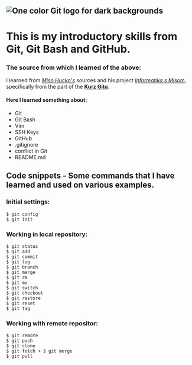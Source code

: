 ![One color Git logo for dark backgrounds](https://git-scm.com/images/logos/1color-orange-lightbg@2x.png)
--------------------------------

#  This is my introductory skills from Git, Git Bash and GitHub.

### The source from which I learned of the above:
I learned from *[Miso Hucko's](https://www.informatikasmisom.sk/)* sources and his project *[Informatika s Misom](https://www.youtube.com/@InformatikasMisom/featured)*, specifically from the part of the **[Kurz Gitu](https://www.youtube.com/playlist?list=PLNAMH_0HgWT-ey31hQqrmi_Rgr4OVWgH3)**.

#### Here I learned something about:
* Git
* Git Bash
* Vim
* SSH Keys
* GitHub
* .gitignore
* conflict in Git
* README.md

## Code snippets - Some commands that I have learned and used on various examples.

### Initial settings:

```
$ git config
$ git init
```

### Working in local repository:
```
$ git status
$ git add
$ git commit
$ git log
$ git branch
$ git merge
$ git rm
$ git mv
$ git switch
$ git checkout
$ git restore
$ git reset
$ git tag
```

### Working with remote repositor:
```
$ git remote
$ git push
$ git clone
$ git fetch + $ git merge
$ git pull
```
